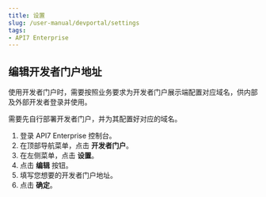 ```yaml
---
title: 设置
slug: /user-manual/devportal/settings
tags:
- API7 Enterprise
---
```


## 编辑开发者门户地址

使用开发者门户时，需要按照业务要求为开发者门户展示端配置对应域名，供内部及外部开发者登录并使用。

需要先自行部署开发者门户，并为其配置好对应的域名。

1. 登录 API7 Enterprise 控制台。
2. 在顶部导航菜单，点击 **开发者门户**。
3. 在左侧菜单，点击 **设置**。
4. 点击 **编辑** 按钮。
5. 填写您想要的开发者门户地址。
6. 点击 **确定**。
